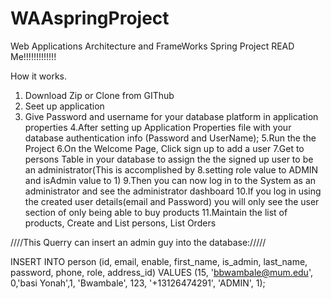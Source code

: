 # WAAspringProject

Web Applications Architecture and FrameWorks Spring Project
READ Me!!!!!!!!!!!!!

How it works. 

1. Download Zip or Clone from GIThub
2. Seet up application
3. Give Password and username for your database platform in application properties
4.After setting up Application Properties file with your database authentication info (Password and UserName);
5.Run the the Project
6.On the Welcome Page, Click sign up to add a user
7.Get to persons Table in your database to assign the the signed up user to be an administrator(This is accomplished by
8.setting role value to ADMIN and isAdmin value to 1)
9.Then you can now log in to the System as an administrator and see the administrator dashboard
10.If you log in using the created user details(email and Password) you will only see the user section of only being able to buy products
11.Maintain the list of products, Create and List persons, List Orders

////This Querry can insert an admin guy into the database://///

INSERT INTO person (id, email, enable, first_name, is_admin, last_name, password, phone, role, address_id)
VALUES (15, 'bbwambale@mum.edu', 0,'basi Yonah',1, 'Bwambale', 123, '+13126474291', 'ADMIN', 1);

